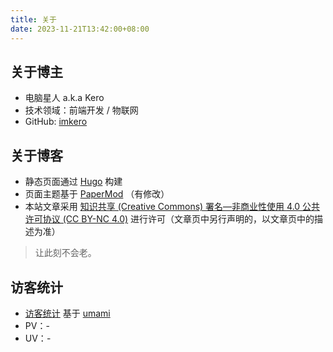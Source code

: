 ```yaml
---
title: 关于
date: 2023-11-21T13:42:00+08:00
---
```


## 关于博主

- 电脑星人 <span class="secondary" title="also known as">a.k.a</span> Kero
- 技术领域：前端开发 <span class="secondary mh-1">/</span> 物联网
- GitHub: [imkero](https://github.com/imkero)

## 关于博客

- 静态页面通过 <a href="https://gohugo.io/" target="_blank">Hugo</a> 构建
- 页面主题基于 <a href="https://github.com/adityatelange/hugo-PaperMod" target="_blank">PaperMod</a> （有修改）
- 本站文章采用 <a href="https://creativecommons.org/licenses/by-nc/4.0/deed.zh" target="_blank">知识共享 (Creative Commons) 署名—非商业性使用 4.0 公共许可协议 (CC BY-NC 4.0)</a> 进行许可（文章页中另行声明的，以文章页中的描述为准）

> 让此刻不会老。

## 访客统计

- [访客统计](https://pageview.imkero.net/share/ZfoflOcp/imkero) 基于 [umami](https://github.com/umami-software/umami)
- PV：<span id="pv-text">-</span>
- UV：<span id="uv-text">-</span>

<script>
(function() {
  if (!window.fetch) return;
  fetch('https://pageview.imkero.net/api/share/stats/ZfoflOcp')
    .then((response) => {
      return response.json();
    })
    .then((res) => {
      document.getElementById('pv-text').innerText = String(res.pageviews.value);
      document.getElementById('uv-text').innerText = String(res.uniques.value);
    })
    .catch((error) => {
      console.error('[stats] fetch stats fail', error);
    });
})();
</script>
